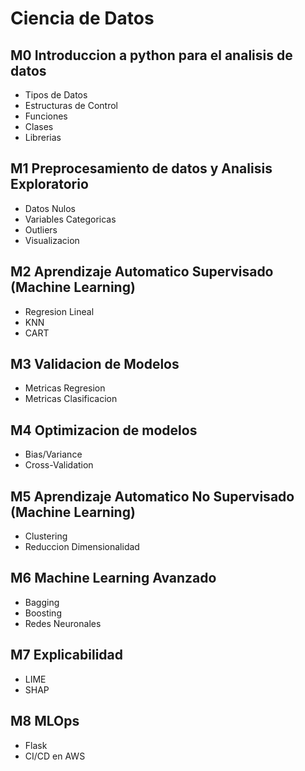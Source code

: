 # Ciencia de Datos

## M0 Introduccion a python para el analisis de datos

- Tipos de Datos
- Estructuras de Control
- Funciones
- Clases
- Librerias

## M1 Preprocesamiento de datos y Analisis Exploratorio

- Datos Nulos
- Variables Categoricas
- Outliers
- Visualizacion

## M2 Aprendizaje Automatico Supervisado (Machine Learning)

- Regresion Lineal
- KNN
- CART

## M3 Validacion de Modelos
- Metricas Regresion
- Metricas Clasificacion

## M4 Optimizacion de modelos
- Bias/Variance 
- Cross-Validation

## M5 Aprendizaje Automatico No Supervisado (Machine Learning)
- Clustering
- Reduccion Dimensionalidad

## M6 Machine Learning Avanzado
- Bagging
- Boosting
- Redes Neuronales

## M7 Explicabilidad
- LIME
- SHAP

## M8 MLOps
- Flask
- CI/CD en AWS

